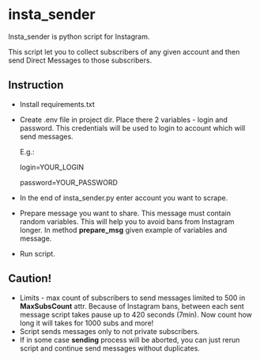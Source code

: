 # insta_sender
Insta_sender is python script for Instagram.

This script let you to collect subscribers of any given account and then send Direct Messages to those subscribers.

## Instruction
- Install requirements.txt
- Create .env file in project dir.
  Place there 2 variables - login and password. This credentials will be used to login to account which will send messages.
  
  E.g.:
  
  login=YOUR_LOGIN
  
  password=YOUR_PASSWORD
  
 - In the end of insta_sender.py enter account you want to scrape.
 - Prepare message you want to share. This message must contain random variables. This will help you to avoid bans from Instagram longer. In method **prepare_msg** given example of variables and message.
 - Run script.

## Caution!
- Limits - max count of subscribers to send messages limited to 500 in **MaxSubsCount** attr. Because of Instagram bans, between each sent message script takes pause up to 420 seconds (7min). Now count how long it will takes for 1000 subs and more!
- Script sends messages only to not private subscribers.
- If in some case **sending** process will be aborted, you can just rerun script and continue send messages without duplicates.
